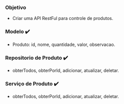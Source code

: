  ### Objetivo                       
 * Criar uma API RestFul para controle de produtos.
 ### Modelo                             ✔️ 
 * Produto: id, nome, quantidade, valor, observacao.
 ### Repositorio de Produto             ✔️
 * obterTodos, obterPorId, adicionar, atualizar, deletar.
### Serviço de Produto                  ✔️
* obterTodos, obterPorId, adicionar, atualizar, deletar.
